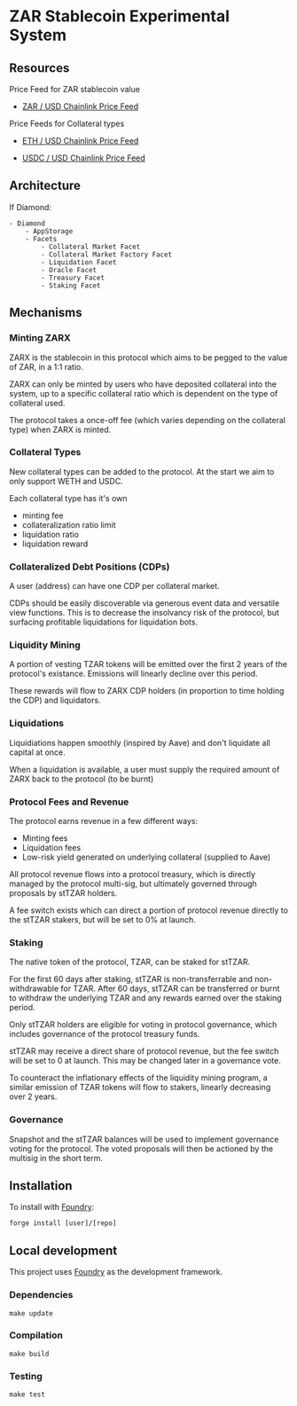 # ZAR Stablecoin Experimental System

## Resources

Price Feed for ZAR stablecoin value

- [ZAR / USD Chainlink Price Feed](https://data.chain.link/ethereum/mainnet/fiat/zar-usd)

Price Feeds for Collateral types

- [ETH / USD Chainlink Price Feed](https://data.chain.link/ethereum/mainnet/crypto-usd/eth-usd)

- [USDC / USD Chainlink Price Feed](https://data.chain.link/ethereum/mainnet/stablecoins/usdc-usd)

## Architecture

If Diamond:
```
- Diamond
    - AppStorage
    - Facets
        - Collateral Market Facet
        - Collateral Market Factory Facet
        - Liquidation Facet
        - Oracle Facet
        - Treasury Facet
        - Staking Facet
```

## Mechanisms

### Minting ZARX

ZARX is the stablecoin in this protocol which aims to be pegged to the value of ZAR, in a 1:1 ratio.

ZARX can only be minted by users who have deposited collateral into the system, up to a specific collateral ratio which is dependent on the type of collateral used.

The protocol takes a once-off fee (which varies depending on the collateral type) when ZARX is minted.

### Collateral Types

New collateral types can be added to the protocol. At the start we aim to only support WETH and USDC.

Each collateral type has it's own
 - minting fee
 - collateralization ratio limit
 - liquidation ratio
 - liquidation reward

### Collateralized Debt Positions (CDPs)

A user (address) can have one CDP per collateral market.

CDPs should be easily discoverable via generous event data and versatile view functions. This is to decrease the insolvancy risk of the protocol, but surfacing profitable liquidations for liquidation bots.

### Liquidity Mining

A portion of vesting TZAR tokens will be emitted over the first 2 years of the protocol's existance. Emissions will linearly decline over this period.

These rewards will flow to ZARX CDP holders (in proportion to time holding the CDP) and liquidators.

### Liquidations

Liquidiations happen smoothly (inspired by Aave) and don't liquidate all capital at once.

<!-- TODO smooth liquidation research needed -->

When a liquidation is available, a user must supply the required amount of ZARX back to the protocol (to be burnt)


### Protocol Fees and Revenue

The protocol earns revenue in a few different ways:

- Minting fees
- Liquidation fees
- Low-risk yield generated on underlying collateral (supplied to Aave)

All protocol revenue flows into a protocol treasury, which is directly managed by the protocol multi-sig, but ultimately governed through proposals by stTZAR holders.

A fee switch exists which can direct a portion of protocol revenue directly to the stTZAR stakers, but will be set to 0% at launch.

### Staking

The native token of the protocol, TZAR, can be staked for stTZAR.

For the first 60 days after staking, stTZAR is non-transferrable and non-withdrawable for TZAR. After 60 days, stTZAR can be transferred or burnt to withdraw the underlying TZAR and any rewards earned over the staking period.

Only stTZAR holders are eligible for voting in protocol governance, which includes governance of the protocol treasury funds.

stTZAR may receive a direct share of protocol revenue, but the fee switch will be set to 0 at launch. This may be changed later in a governance vote.

To counteract the inflationary effects of the liquidity mining program, a similar emission of TZAR tokens will flow to stakers, linearly decreasing over 2 years.

### Governance

Snapshot and the stTZAR balances will be used to implement governance voting for the protocol. The voted proposals will then be actioned by the multisig in the short term.

## Installation

To install with [Foundry](https://github.com/gakonst/foundry):

```
forge install [user]/[repo]
```

## Local development

This project uses [Foundry](https://github.com/gakonst/foundry) as the development framework.

### Dependencies

```
make update
```

### Compilation

```
make build
```

### Testing

```
make test
```